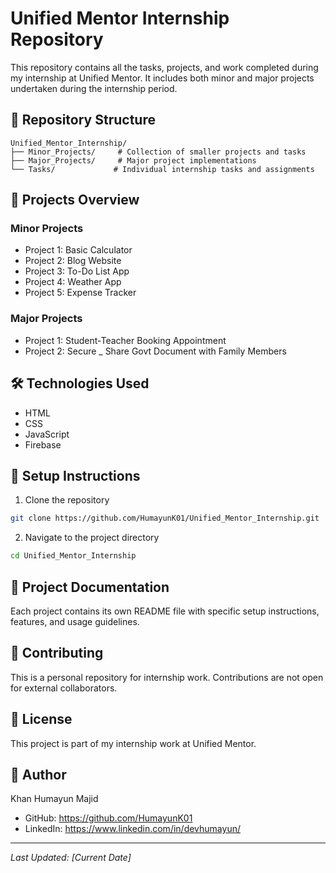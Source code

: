 # Unified Mentor Internship Repository

This repository contains all the tasks, projects, and work completed during my internship at Unified Mentor. It includes both minor and major projects undertaken during the internship period.

## 📁 Repository Structure

```
Unified_Mentor_Internship/
├── Minor_Projects/     # Collection of smaller projects and tasks
├── Major_Projects/     # Major project implementations
└── Tasks/             # Individual internship tasks and assignments
```

## 🚀 Projects Overview

### Minor Projects
- Project 1: Basic Calculator
- Project 2: Blog Website
- Project 3: To-Do List App
- Project 4: Weather App
- Project 5: Expense Tracker

### Major Projects
- Project 1: Student-Teacher Booking Appointment
- Project 2: Secure _ Share Govt Document with Family Members

## 🛠️ Technologies Used
- HTML
- CSS
- JavaScript
- Firebase

## 🔧 Setup Instructions
1. Clone the repository
```bash
git clone https://github.com/HumayunK01/Unified_Mentor_Internship.git
```

2. Navigate to the project directory
```bash
cd Unified_Mentor_Internship
```

## 📝 Project Documentation
Each project contains its own README file with specific setup instructions, features, and usage guidelines.

## 🤝 Contributing
This is a personal repository for internship work. Contributions are not open for external collaborators.

## 📄 License
This project is part of my internship work at Unified Mentor.

## 👤 Author
Khan Humayun Majid
- GitHub: https://github.com/HumayunK01
- LinkedIn: https://www.linkedin.com/in/devhumayun/

---
*Last Updated: [Current Date]*